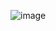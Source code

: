 ![image](https://github.com/ilrexho2011/Project-EULER-Possible-Solutions-Problems-201_to_300/assets/61479363/ba9ab93c-25bb-4b42-8dd0-8cbde8ddda06)

